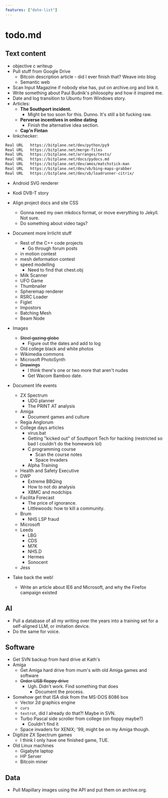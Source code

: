 ```yaml
---
features: ["date-list"]
---
```


# todo.md

## Text content

* objective c writeup
* Pull stuff from Google Drive
  * Bitcoin description article - did I ever finish that? Weave into blog
  * Semantic web
* Scan Input Magazine if nobody else has, put on archive.org and link it.
* Write something about Paul Budnik's philosophy and how it inspired me.
* Date and log transition to Ubuntu from Windows story.
* Articles:
  * __The Southport incident.__
    * Might be too soon for this. Dunno. It's still a bit fucking raw.
  * __Perverse incentives in online dating__
    * Finish the alternative idea section.
  * __Cap'n Fintan__
* linkchecker:
```txt
Real URL   https://bitplane.net/dev/python/py9
Real URL   https://bitplane.net/merge-files
Real URL   https://bitplane.net/arranges/tests/
Real URL   https://bitplane.net/docs/pydocs.md
Real URL   https://bitplane.net/dev/amos/matchstick-man
Real URL   https://bitplane.net/dev/vb/bing-maps-grabber
Real URL   https://bitplane.net/dev/vb/loadrunner-citrix/
```
* Android SVG renderer
* Kodi DVB-T story
* Align project docs and site CSS
  * Gonna need my own mkdocs format, or move everything to Jekyll. Not sure.
  * Do something about video tags?
* Document more Irrlicht stuff
  * Rest of the C++ code projects
    * Go through forum posts
  * in motion contest
  * mesh deformation contest
  * speed modelling
    * Need to find that chest.obj
  * Milk Scanner
  * UFO Game
  * Thumbnailer
  * Spheremap renderer
  * RSRC Loader
  * Figlet
  * Impostors
  * Batching Mesh
  * Beam Node

* Images
  * ~~Steel gazing globe~~
    * Figure out the dates and add to log
  * Old college black and white photos
  * Wikimedia commons
  * Microsoft PhotoSynth
  * ~~Drawings~~
    * I think there's one or two more that aren't nudes
    * Get Wacom Bamboo date.
* Document life events
  * ZX Spectrum
    * UDG planner
    * The PRINT AT analysis
  * Amiga
    * Document games and culture
  * Regia Anglorum
  * College days articles
    * virus.bat
    * Getting "kicked out" of Southport Tech for hacking (restricted so bad I
      couldn't do the homework lol)
    * C programming course
      * Scan the course notes
      * Space Invaders
    * Alpha Training
  * Health and Safety Executive
  * DWP
    * Extreme BBQing
    * How to not do analysis
    * XBMC and modchips
  * Facilita Forecast
    * The price of ignorance.
    * Littlewoods: how to kill a community.
  * Brum
    * NHS LSP fraud
  * Microsoft
  * Leeds
    * LBG
    * CDS
    * M7K
    * NHS.D
    * Hermes
    * Sonocent
  * Jess

* Take back the web!
  * Write an article about IE6 and Microsoft, and why the Firefox campaign
    existed

## AI

* Pull a database of all my writing over the years into a training set for
  a self-aligned LLM, or imitation device.
* Do the same for voice.

## Software

* Get SVN backup from hard drive at Kath's
* Amiga
  * Get Amiga hard drive from mum's with old Amiga games and software
  * ~~Order USB floppy drive~~
    * Ugh. Didn't work. Find something that does
      * Document the process.
* Somehow get that ISA disk from the MS-DOS 8086 box
  * Vector 2d graphics engine
  * `curs`
  * `textrot`, did I already do that?! Maybe in SVN.
  * Turbo Pascal side scroller from college (on floppy maybe?)
    * Couldn't find it
  * Space invaders for XENIX; '99, might be on my Amiga though.
* Digitize ZX Spectrum games
  * I think I only have one finished game, TUE.
* Old Linux machines
  * Gigabyte laptop
  * HP Server
  * Bitcoin miner

## Data

* Pull Mapillary images using the API and put them on archive.org.
